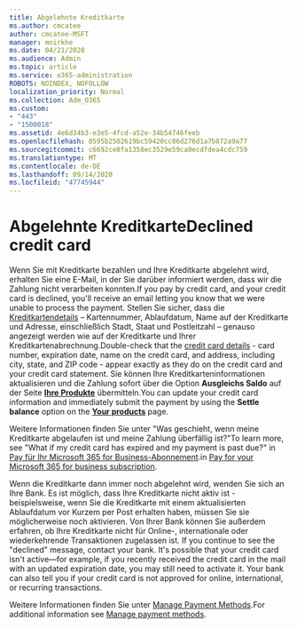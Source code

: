 ```yaml
---
title: Abgelehnte Kreditkarte
ms.author: cmcatee
author: cmcatee-MSFT
manager: mnirkhe
ms.date: 04/21/2020
ms.audience: Admin
ms.topic: article
ms.service: o365-administration
ROBOTS: NOINDEX, NOFOLLOW
localization_priority: Normal
ms.collection: Adm_O365
ms.custom:
- "443"
- "1500018"
ms.assetid: 4e6d34b3-e3e5-4fcd-a52e-34b54746feeb
ms.openlocfilehash: 0595b2502619bc59420cc86d276d1a7b872a9a77
ms.sourcegitcommit: c6692ce0fa1358ec3529e59ca0ecdfdea4cdc759
ms.translationtype: MT
ms.contentlocale: de-DE
ms.lasthandoff: 09/14/2020
ms.locfileid: "47745944"
---
```

# <a name="declined-credit-card"></a><span data-ttu-id="fe92d-102">Abgelehnte Kreditkarte</span><span class="sxs-lookup"><span data-stu-id="fe92d-102">Declined credit card</span></span>

<span data-ttu-id="fe92d-103">Wenn Sie mit Kreditkarte bezahlen und Ihre Kreditkarte abgelehnt wird, erhalten Sie eine E-Mail, in der Sie darüber informiert werden, dass wir die Zahlung nicht verarbeiten konnten.</span><span class="sxs-lookup"><span data-stu-id="fe92d-103">If you pay by credit card, and your credit card is declined, you'll receive an email letting you know that we were unable to process the payment.</span></span> <span data-ttu-id="fe92d-104">Stellen Sie sicher, dass die [Kreditkartendetails](https://go.microsoft.com/fwlink/p/?linkid=842054) – Kartennummer, Ablaufdatum, Name auf der Kreditkarte und Adresse, einschließlich Stadt, Staat und Postleitzahl – genauso angezeigt werden wie auf der Kreditkarte und Ihrer Kreditkartenabrechnung.</span><span class="sxs-lookup"><span data-stu-id="fe92d-104">Double-check that the [credit card details](https://go.microsoft.com/fwlink/p/?linkid=842054) - card number, expiration date, name on the credit card, and address, including city, state, and ZIP code - appear exactly as they do on the credit card and your credit card statement.</span></span> <span data-ttu-id="fe92d-105">Sie können Ihre Kreditkarteninformationen aktualisieren und die Zahlung sofort über die Option **Ausgleichs Saldo** auf der Seite **[Ihre Produkte](https://go.microsoft.com/fwlink/p/?linkid=842054)** übermitteln.</span><span class="sxs-lookup"><span data-stu-id="fe92d-105">You can update your credit card information and immediately submit the payment by using the **Settle balance** option on the **[Your products](https://go.microsoft.com/fwlink/p/?linkid=842054)** page.</span></span> 

<span data-ttu-id="fe92d-106">Weitere Informationen finden Sie unter "Was geschieht, wenn meine Kreditkarte abgelaufen ist und meine Zahlung überfällig ist?"</span><span class="sxs-lookup"><span data-stu-id="fe92d-106">To learn more, see "What if my credit card has expired and my payment is past due?"</span></span> <span data-ttu-id="fe92d-107">in [Pay für Ihr Microsoft 365 for Business-Abonnement](https://docs.microsoft.com/microsoft-365/commerce/billing-and-payments/pay-for-your-subscription#what-if-my-credit-card-was-declined-and-my-payment-is-past-due).</span><span class="sxs-lookup"><span data-stu-id="fe92d-107">in [Pay for your Microsoft 365 for business subscription](https://docs.microsoft.com/microsoft-365/commerce/billing-and-payments/pay-for-your-subscription#what-if-my-credit-card-was-declined-and-my-payment-is-past-due).</span></span>
  
<span data-ttu-id="fe92d-p103">Wenn die Kreditkarte dann immer noch abgelehnt wird, wenden Sie sich an Ihre Bank. Es ist möglich, dass Ihre Kreditkarte nicht aktiv ist - beispielsweise, wenn Sie die Kreditkarte mit einem aktualisierten Ablaufdatum vor Kurzem per Post erhalten haben, müssen Sie sie möglicherweise noch aktivieren. Von Ihrer Bank können Sie außerdem erfahren, ob Ihre Kreditkarte nicht für Online-, internationale oder wiederkehrende Transaktionen zugelassen ist.  </span><span class="sxs-lookup"><span data-stu-id="fe92d-p103">If you continue to see the "declined" message, contact your bank. It's possible that your credit card isn't active—for example, if you recently received the credit card in the mail with an updated expiration date, you may still need to activate it. Your bank can also tell you if your credit card is not approved for online, international, or recurring transactions.</span></span>
  
<span data-ttu-id="fe92d-111">Weitere Informationen finden Sie unter [Manage Payment Methods](https://docs.microsoft.com/microsoft-365/commerce/billing-and-payments/manage-payment-methods).</span><span class="sxs-lookup"><span data-stu-id="fe92d-111">For additional information see [Manage payment methods](https://docs.microsoft.com/microsoft-365/commerce/billing-and-payments/manage-payment-methods).</span></span>